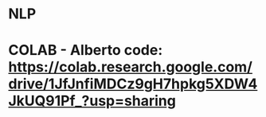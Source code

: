 # NLP
# COLAB - Alberto code: https://colab.research.google.com/drive/1JfJnfiMDCz9gH7hpkg5XDW4JkUQ91Pf_?usp=sharing

